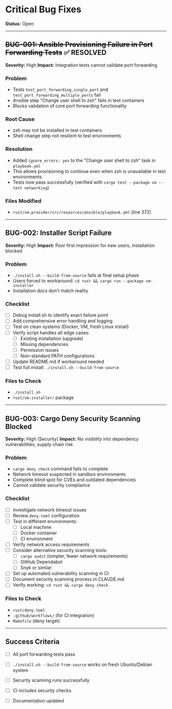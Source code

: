 # Critical Bug Fixes

**Status:** Open

---

## ~~BUG-001: Ansible Provisioning Failure in Port Forwarding Tests~~ ✅ RESOLVED

**Severity:** High
**Impact:** Integration tests cannot validate port forwarding

### Problem
- Tests `test_port_forwarding_single_port` and `test_port_forwarding_multiple_ports` fail
- Ansible step "Change user shell to zsh" fails in test containers
- Blocks validation of core port forwarding functionality

### Root Cause
- zsh may not be installed in test containers
- Shell change step not resilient to test environments

### Resolution
- Added `ignore_errors: yes` to the "Change user shell to zsh" task in `playbook.yml`
- This allows provisioning to continue even when zsh is unavailable in test environments
- Tests now pass successfully (verified with `cargo test --package vm --test networking`)

### Files Modified
- `rust/vm-provider/src/resources/ansible/playbook.yml` (line 372)

---

## BUG-002: Installer Script Failure

**Severity:** High
**Impact:** Poor first impression for new users, installation blocked

### Problem
- `./install.sh --build-from-source` fails at final setup phase
- Users forced to workaround: `cd rust && cargo run --package vm-installer`
- Installation docs don't match reality

### Checklist
- [ ] Debug install.sh to identify exact failure point
- [ ] Add comprehensive error handling and logging
- [ ] Test on clean systems (Docker, VM, fresh Linux install)
- [ ] Verify script handles all edge cases:
  - [ ] Existing installation (upgrade)
  - [ ] Missing dependencies
  - [ ] Permission issues
  - [ ] Non-standard PATH configurations
- [ ] Update README.md if workaround needed
- [ ] Test full install: `./install.sh --build-from-source`

### Files to Check
- `./install.sh`
- `rust/vm-installer/` package

---

## BUG-003: Cargo Deny Security Scanning Blocked

**Severity:** High (Security)
**Impact:** No visibility into dependency vulnerabilities, supply chain risk

### Problem
- `cargo deny check` command fails to complete
- Network timeout suspected in sandbox environments
- Complete blind spot for CVEs and outdated dependencies
- Cannot validate security compliance

### Checklist
- [ ] Investigate network timeout issues
- [ ] Review `deny.toml` configuration
- [ ] Test in different environments:
  - [ ] Local machine
  - [ ] Docker container
  - [ ] CI environment
- [ ] Verify network access requirements
- [ ] Consider alternative security scanning tools:
  - [ ] `cargo audit` (simpler, fewer network requirements)
  - [ ] GitHub Dependabot
  - [ ] Snyk or similar
- [ ] Set up automated vulnerability scanning in CI
- [ ] Document security scanning process in CLAUDE.md
- [ ] Verify working: `cd rust && cargo deny check`

### Files to Check
- `rust/deny.toml`
- `.github/workflows/` (for CI integration)
- `Makefile` (deny target)

---

## Success Criteria

- [ ] All port forwarding tests pass
- [ ] `./install.sh --build-from-source` works on fresh Ubuntu/Debian system
- [ ] Security scanning runs successfully
- [ ] CI includes security checks
- [ ] Documentation updated

